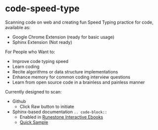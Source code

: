 # code-speed-type
Scanning code on web and creating fun Speed Typing practice for code, available as:
- Google Chrome Extension (ready for basic usage)
- Sphinx Extension (Not ready)

For People who Want to:
- Improve code typing speed
- Learn coding
- Recite algorithms or data structure implementations
- Enhance memory for common coding interview questions
- Learn from open source code in a brainless and painless manner

Currently designed to scan:
- Github
    - Click Raw button to initiate
- Sphinx-based documentation `.. code-block::`
    - Enabled in [Runestone Interactive Ebooks](http://interactivepython.org)
    - [Quick Sample](http://interactivepython.org/runestone/static/pythonds/BasicDS/SimpleBalancedParentheses.html)
